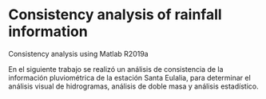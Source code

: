 # Consistency analysis of rainfall information
Consistency analysis using Matlab R2019a

En el siguiente trabajo se realizó un análisis de consistencia de la información pluviométrica de la estación Santa Eulalia, para determinar el análisis visual de hidrogramas, análisis de doble masa y análisis estadístico.
